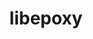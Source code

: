 ---
title: "libepoxy"
layout: cache
categories: [package, develop]
meta: {"versions": ["1.4.3"], "compilers": ["gcc@=11.4.0", "oneapi@=2024.2.0"], "oss": ["ubuntu22.04"], "platforms": ["linux"], "targets": ["x86_64_v3"], "stacks": ["e4s", "e4s-oneapi", "root"], "num_specs": 19, "num_specs_by_stack": {"root": 19, "e4s": 7, "e4s-oneapi": 12}}
spec_details: [{"hash": "5y67jva73jsvdcowlbfsusre7t4xb5f7", "compiler": "gcc@=11.4.0", "versions": ["1.4.3"], "os": "ubuntu22.04", "platform": "linux", "target": "x86_64_v3", "variants": ["build_system=autotools", "+glx"], "stacks": ["root", "e4s"], "size": "-", "tarball": "https://binaries.spack.io/develop/build_cache/linux-ubuntu22.04-x86_64_v3/gcc-11.4.0/libepoxy-1.4.3/linux-ubuntu22.04-x86_64_v3-gcc-11.4.0-libepoxy-1.4.3-5y67jva73jsvdcowlbfsusre7t4xb5f7.spack"}, {"hash": "nbqtpqck4mp3ydwnys6orrwz62mng5vz", "compiler": "gcc@=11.4.0", "versions": ["1.4.3"], "os": "ubuntu22.04", "platform": "linux", "target": "x86_64_v3", "variants": ["build_system=autotools", "+glx"], "stacks": ["root", "e4s"], "size": "-", "tarball": "https://binaries.spack.io/develop/build_cache/linux-ubuntu22.04-x86_64_v3/gcc-11.4.0/libepoxy-1.4.3/linux-ubuntu22.04-x86_64_v3-gcc-11.4.0-libepoxy-1.4.3-nbqtpqck4mp3ydwnys6orrwz62mng5vz.spack"}, {"hash": "ais2jgqc5zl6vi4nzodfkn6ri62rxhmi", "compiler": "gcc@=11.4.0", "versions": ["1.4.3"], "os": "ubuntu22.04", "platform": "linux", "target": "x86_64_v3", "variants": ["build_system=autotools", "+glx"], "stacks": ["root", "e4s"], "size": "-", "tarball": "https://binaries.spack.io/develop/build_cache/linux-ubuntu22.04-x86_64_v3/gcc-11.4.0/libepoxy-1.4.3/linux-ubuntu22.04-x86_64_v3-gcc-11.4.0-libepoxy-1.4.3-ais2jgqc5zl6vi4nzodfkn6ri62rxhmi.spack"}, {"hash": "6at75knnvxwvn4ugtkdv2qr2qtpc4wjd", "compiler": "gcc@=11.4.0", "versions": ["1.4.3"], "os": "ubuntu22.04", "platform": "linux", "target": "x86_64_v3", "variants": ["build_system=autotools", "+glx"], "stacks": ["root", "e4s"], "size": "-", "tarball": "https://binaries.spack.io/develop/build_cache/linux-ubuntu22.04-x86_64_v3/gcc-11.4.0/libepoxy-1.4.3/linux-ubuntu22.04-x86_64_v3-gcc-11.4.0-libepoxy-1.4.3-6at75knnvxwvn4ugtkdv2qr2qtpc4wjd.spack"}, {"hash": "n7f2jchkmfahuhmuzn3flcoj5tt2cwgp", "compiler": "gcc@=11.4.0", "versions": ["1.4.3"], "os": "ubuntu22.04", "platform": "linux", "target": "x86_64_v3", "variants": ["build_system=autotools", "+glx"], "stacks": ["root", "e4s"], "size": "-", "tarball": "https://binaries.spack.io/develop/build_cache/linux-ubuntu22.04-x86_64_v3/gcc-11.4.0/libepoxy-1.4.3/linux-ubuntu22.04-x86_64_v3-gcc-11.4.0-libepoxy-1.4.3-n7f2jchkmfahuhmuzn3flcoj5tt2cwgp.spack"}, {"hash": "5yq4yyww7np3upm6ddf43h32rhkzrkvk", "compiler": "gcc@=11.4.0", "versions": ["1.4.3"], "os": "ubuntu22.04", "platform": "linux", "target": "x86_64_v3", "variants": ["build_system=autotools", "+glx"], "stacks": ["root", "e4s"], "size": "-", "tarball": "https://binaries.spack.io/develop/build_cache/linux-ubuntu22.04-x86_64_v3/gcc-11.4.0/libepoxy-1.4.3/linux-ubuntu22.04-x86_64_v3-gcc-11.4.0-libepoxy-1.4.3-5yq4yyww7np3upm6ddf43h32rhkzrkvk.spack"}, {"hash": "si3yfwyin46lgymaey3mchnlbwknphus", "compiler": "gcc@=11.4.0", "versions": ["1.4.3"], "os": "ubuntu22.04", "platform": "linux", "target": "x86_64_v3", "variants": ["build_system=autotools", "+glx"], "stacks": ["root", "e4s"], "size": "-", "tarball": "https://binaries.spack.io/develop/build_cache/linux-ubuntu22.04-x86_64_v3/gcc-11.4.0/libepoxy-1.4.3/linux-ubuntu22.04-x86_64_v3-gcc-11.4.0-libepoxy-1.4.3-si3yfwyin46lgymaey3mchnlbwknphus.spack"}, {"hash": "rvpejid3clunof22yywctwzwr53gll4g", "compiler": "oneapi@=2024.2.0", "versions": ["1.4.3"], "os": "ubuntu22.04", "platform": "linux", "target": "x86_64_v3", "variants": ["build_system=autotools", "+glx"], "stacks": ["e4s-oneapi", "root"], "size": "-", "tarball": "https://binaries.spack.io/develop/build_cache/linux-ubuntu22.04-x86_64_v3/oneapi-2024.2.0/libepoxy-1.4.3/linux-ubuntu22.04-x86_64_v3-oneapi-2024.2.0-libepoxy-1.4.3-rvpejid3clunof22yywctwzwr53gll4g.spack"}, {"hash": "vew73bbop2iqjncbvhnreq2nz2ggfpkg", "compiler": "oneapi@=2024.2.0", "versions": ["1.4.3"], "os": "ubuntu22.04", "platform": "linux", "target": "x86_64_v3", "variants": ["build_system=autotools", "+glx"], "stacks": ["e4s-oneapi", "root"], "size": "-", "tarball": "https://binaries.spack.io/develop/build_cache/linux-ubuntu22.04-x86_64_v3/oneapi-2024.2.0/libepoxy-1.4.3/linux-ubuntu22.04-x86_64_v3-oneapi-2024.2.0-libepoxy-1.4.3-vew73bbop2iqjncbvhnreq2nz2ggfpkg.spack"}, {"hash": "jpcbv77s6urlyza4v7flyqppbdoosfbl", "compiler": "oneapi@=2024.2.0", "versions": ["1.4.3"], "os": "ubuntu22.04", "platform": "linux", "target": "x86_64_v3", "variants": ["build_system=autotools", "+glx"], "stacks": ["e4s-oneapi", "root"], "size": "-", "tarball": "https://binaries.spack.io/develop/build_cache/linux-ubuntu22.04-x86_64_v3/oneapi-2024.2.0/libepoxy-1.4.3/linux-ubuntu22.04-x86_64_v3-oneapi-2024.2.0-libepoxy-1.4.3-jpcbv77s6urlyza4v7flyqppbdoosfbl.spack"}, {"hash": "onzw5nphrgndeetrgocxtmwkjqlrq2dr", "compiler": "oneapi@=2024.2.0", "versions": ["1.4.3"], "os": "ubuntu22.04", "platform": "linux", "target": "x86_64_v3", "variants": ["build_system=autotools", "+glx"], "stacks": ["e4s-oneapi", "root"], "size": "-", "tarball": "https://binaries.spack.io/develop/build_cache/linux-ubuntu22.04-x86_64_v3/oneapi-2024.2.0/libepoxy-1.4.3/linux-ubuntu22.04-x86_64_v3-oneapi-2024.2.0-libepoxy-1.4.3-onzw5nphrgndeetrgocxtmwkjqlrq2dr.spack"}, {"hash": "dg22mpensjuyibtp7bby2yeowvyetem6", "compiler": "oneapi@=2024.2.0", "versions": ["1.4.3"], "os": "ubuntu22.04", "platform": "linux", "target": "x86_64_v3", "variants": ["build_system=autotools", "+glx"], "stacks": ["e4s-oneapi", "root"], "size": "-", "tarball": "https://binaries.spack.io/develop/build_cache/linux-ubuntu22.04-x86_64_v3/oneapi-2024.2.0/libepoxy-1.4.3/linux-ubuntu22.04-x86_64_v3-oneapi-2024.2.0-libepoxy-1.4.3-dg22mpensjuyibtp7bby2yeowvyetem6.spack"}, {"hash": "gdafzbedjpdihmp2gttbizqinxq5pg2n", "compiler": "oneapi@=2024.2.0", "versions": ["1.4.3"], "os": "ubuntu22.04", "platform": "linux", "target": "x86_64_v3", "variants": ["build_system=autotools", "+glx"], "stacks": ["e4s-oneapi", "root"], "size": "-", "tarball": "https://binaries.spack.io/develop/build_cache/linux-ubuntu22.04-x86_64_v3/oneapi-2024.2.0/libepoxy-1.4.3/linux-ubuntu22.04-x86_64_v3-oneapi-2024.2.0-libepoxy-1.4.3-gdafzbedjpdihmp2gttbizqinxq5pg2n.spack"}, {"hash": "3miyeknoejivqwf4mnleeulxu37mo2vo", "compiler": "oneapi@=2024.2.0", "versions": ["1.4.3"], "os": "ubuntu22.04", "platform": "linux", "target": "x86_64_v3", "variants": ["build_system=autotools", "+glx"], "stacks": ["e4s-oneapi", "root"], "size": "-", "tarball": "https://binaries.spack.io/develop/build_cache/linux-ubuntu22.04-x86_64_v3/oneapi-2024.2.0/libepoxy-1.4.3/linux-ubuntu22.04-x86_64_v3-oneapi-2024.2.0-libepoxy-1.4.3-3miyeknoejivqwf4mnleeulxu37mo2vo.spack"}, {"hash": "vrkslx7cpcqjayhauoaxzzfijsv4amrs", "compiler": "oneapi@=2024.2.0", "versions": ["1.4.3"], "os": "ubuntu22.04", "platform": "linux", "target": "x86_64_v3", "variants": ["build_system=autotools", "+glx"], "stacks": ["e4s-oneapi", "root"], "size": "-", "tarball": "https://binaries.spack.io/develop/build_cache/linux-ubuntu22.04-x86_64_v3/oneapi-2024.2.0/libepoxy-1.4.3/linux-ubuntu22.04-x86_64_v3-oneapi-2024.2.0-libepoxy-1.4.3-vrkslx7cpcqjayhauoaxzzfijsv4amrs.spack"}, {"hash": "q56mb35hvhgojflbvxwip4liii6b3gxx", "compiler": "oneapi@=2024.2.0", "versions": ["1.4.3"], "os": "ubuntu22.04", "platform": "linux", "target": "x86_64_v3", "variants": ["build_system=autotools", "+glx"], "stacks": ["e4s-oneapi", "root"], "size": "-", "tarball": "https://binaries.spack.io/develop/build_cache/linux-ubuntu22.04-x86_64_v3/oneapi-2024.2.0/libepoxy-1.4.3/linux-ubuntu22.04-x86_64_v3-oneapi-2024.2.0-libepoxy-1.4.3-q56mb35hvhgojflbvxwip4liii6b3gxx.spack"}, {"hash": "l5efbfggqq2r6ywwju6rwgq5znovo4yo", "compiler": "oneapi@=2024.2.0", "versions": ["1.4.3"], "os": "ubuntu22.04", "platform": "linux", "target": "x86_64_v3", "variants": ["build_system=autotools", "+glx"], "stacks": ["e4s-oneapi", "root"], "size": "-", "tarball": "https://binaries.spack.io/develop/build_cache/linux-ubuntu22.04-x86_64_v3/oneapi-2024.2.0/libepoxy-1.4.3/linux-ubuntu22.04-x86_64_v3-oneapi-2024.2.0-libepoxy-1.4.3-l5efbfggqq2r6ywwju6rwgq5znovo4yo.spack"}, {"hash": "heiu2b3vd7uwmtfivw7mxxq6kmglxfij", "compiler": "oneapi@=2024.2.0", "versions": ["1.4.3"], "os": "ubuntu22.04", "platform": "linux", "target": "x86_64_v3", "variants": ["build_system=autotools", "+glx"], "stacks": ["e4s-oneapi", "root"], "size": "-", "tarball": "https://binaries.spack.io/develop/build_cache/linux-ubuntu22.04-x86_64_v3/oneapi-2024.2.0/libepoxy-1.4.3/linux-ubuntu22.04-x86_64_v3-oneapi-2024.2.0-libepoxy-1.4.3-heiu2b3vd7uwmtfivw7mxxq6kmglxfij.spack"}, {"hash": "akbo6du6wsmjsnxplqtnsqrqdqxn5kbn", "compiler": "oneapi@=2024.2.0", "versions": ["1.4.3"], "os": "ubuntu22.04", "platform": "linux", "target": "x86_64_v3", "variants": ["build_system=autotools", "+glx"], "stacks": ["e4s-oneapi", "root"], "size": "-", "tarball": "https://binaries.spack.io/develop/build_cache/linux-ubuntu22.04-x86_64_v3/oneapi-2024.2.0/libepoxy-1.4.3/linux-ubuntu22.04-x86_64_v3-oneapi-2024.2.0-libepoxy-1.4.3-akbo6du6wsmjsnxplqtnsqrqdqxn5kbn.spack"}]
---